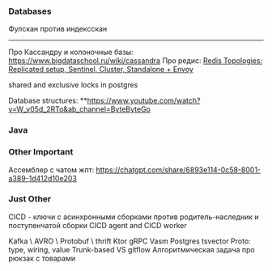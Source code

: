 ### Databases


Фулскан против индексскан


---

Про Кассандру и колоночные базы:
https://www.bigdataschool.ru/wiki/cassandra
Про редис:
[Redis Topologies: Replicated setup, Sentinel, Cluster, Standalone + Envoy](https://blog.devgenius.io/redis-topologies-d9e16a7fa8e0)

shared and exclusive locks in postgres

Database structures:
**https://www.youtube.com/watch?v=W_v05d_2RTo&ab_channel=ByteByteGo

### Java


### Other Important

Ассемблер с чатом жпт:
https://chatgpt.com/share/6893e114-0c58-8001-a389-1d412d10e203

### Just Other

CICD - ключи с асинхронными сборками против родитель-наследник и поступенчатой сборки
CICD agent and CICD worker

Kafka \ AVRO \ Protobuf \ thrift
Ktor
gRPC
Vasm
Postgres tsvector
Proto: type, wiring, value
Trunk-based VS gitflow
Алгоритмическая задача про рюкзак с товарами


